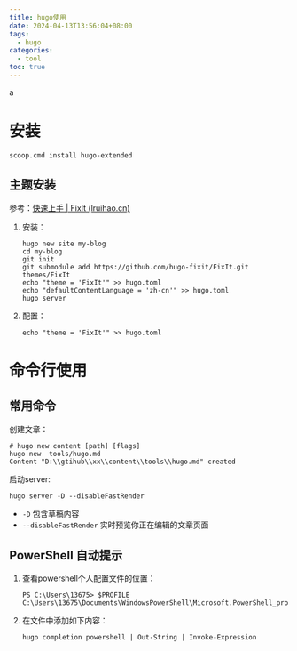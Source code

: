 ```yaml
---
title: hugo使用
date: 2024-04-13T13:56:04+08:00
tags:
  - hugo
categories:
  - tool
toc: true
---
```




a

# 安装

```shell
scoop.cmd install hugo-extended
```

## 主题安装

参考：[快速上手 | FixIt (lruihao.cn)](https://fixit.lruihao.cn/zh-cn/documentation/getting-started/quick-start/)

1. 安装：

   ```shell
   hugo new site my-blog
   cd my-blog
   git init
   git submodule add https://github.com/hugo-fixit/FixIt.git themes/FixIt
   echo "theme = 'FixIt'" >> hugo.toml
   echo "defaultContentLanguage = 'zh-cn'" >> hugo.toml
   hugo server
   ```

2. 配置：

   ```shell
   echo "theme = 'FixIt'" >> hugo.toml
   ```

# 命令行使用

## 常用命令

创建文章：

```shell
# hugo new content [path] [flags]
hugo new  tools/hugo.md
Content "D:\\gtihub\\xx\\content\\tools\\hugo.md" created
```

启动server:

```shell
hugo server -D --disableFastRender
```

* `-D` 包含草稿内容
* `--disableFastRender` 实时预览你正在编辑的文章页面

## PowerShell 自动提示

1. 查看powershell个人配置文件的位置：

   ```shell
   PS C:\Users\13675> $PROFILE
   C:\Users\13675\Documents\WindowsPowerShell\Microsoft.PowerShell_profile.ps1
   ```

2. 在文件中添加如下内容：

   ```shell
   hugo completion powershell | Out-String | Invoke-Expression
   ```
